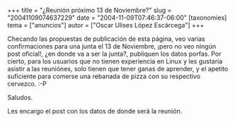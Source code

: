 +++
title = "¿Reunión próximo 13 de Noviembre?"
slug = "20041109074637229"
date = "2004-11-09T07:46:37-06:00"
[taxonomies]
tema = ["anuncios"]
autor = ["Oscar Ulises López Escárcega"]
+++

Checando las propuestas de publicación de esta página, veo varias
confirmaciones para una junta el 13 de Noviembre, ¡pero no veo ningún
post oficial!, ¿en donde va a ser la junta?, publiquen los datos
porfas.
Por cierto, para los usuarios que no tienen experiencia en Linux y les
gustaría asistir a las reuniónes, solo tienen que tener ganas de
aprender, y el apetito suficiente para comerse una rebanada de pizza con
su respectivo cervezco. :-P

Saludos.

Les encargo el post con los datos de donde será la reunión.

